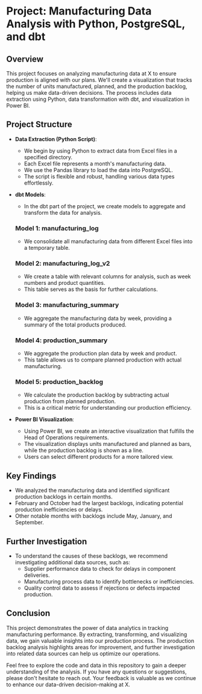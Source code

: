 # Project: Manufacturing Data Analysis with Python, PostgreSQL, and dbt

## Overview
This project focuses on analyzing manufacturing data at X to ensure production is aligned with our plans. We'll create a visualization that tracks the number of units manufactured, planned, and the production backlog, helping us make data-driven decisions. The process includes data extraction using Python, data transformation with dbt, and visualization in Power BI.

## Project Structure
- **Data Extraction (Python Script)**:
  - We begin by using Python to extract data from Excel files in a specified directory.
  - Each Excel file represents a month's manufacturing data.
  - We use the Pandas library to load the data into PostgreSQL.
  - The script is flexible and robust, handling various data types effortlessly.

- **dbt Models**:
  - In the dbt part of the project, we create models to aggregate and transform the data for analysis.
  
  ### Model 1: manufacturing_log
  - We consolidate all manufacturing data from different Excel files into a temporary table.
  
  ### Model 2: manufacturing_log_v2
  - We create a table with relevant columns for analysis, such as week numbers and product quantities.
  - This table serves as the basis for further calculations.

  ### Model 3: manufacturing_summary
  - We aggregate the manufacturing data by week, providing a summary of the total products produced.
  
  ### Model 4: production_summary
  - We aggregate the production plan data by week and product.
  - This table allows us to compare planned production with actual manufacturing.

  ### Model 5: production_backlog
  - We calculate the production backlog by subtracting actual production from planned production.
  - This is a critical metric for understanding our production efficiency.

- **Power BI Visualization**:
  - Using Power BI, we create an interactive visualization that fulfills the Head of Operations requirements.
  - The visualization displays units manufactured and planned as bars, while the production backlog is shown as a line.
  - Users can select different products for a more tailored view.

## Key Findings
- We analyzed the manufacturing data and identified significant production backlogs in certain months.
- February and October had the largest backlogs, indicating potential production inefficiencies or delays.
- Other notable months with backlogs include May, January, and September.

## Further Investigation
- To understand the causes of these backlogs, we recommend investigating additional data sources, such as:
  - Supplier performance data to check for delays in component deliveries.
  - Manufacturing process data to identify bottlenecks or inefficiencies.
  - Quality control data to assess if rejections or defects impacted production.

## Conclusion
This project demonstrates the power of data analytics in tracking manufacturing performance. By extracting, transforming, and visualizing data, we gain valuable insights into our production process. The production backlog analysis highlights areas for improvement, and further investigation into related data sources can help us optimize our operations.

Feel free to explore the code and data in this repository to gain a deeper understanding of the analysis. If you have any questions or suggestions, please don't hesitate to reach out. Your feedback is valuable as we continue to enhance our data-driven decision-making at X.
